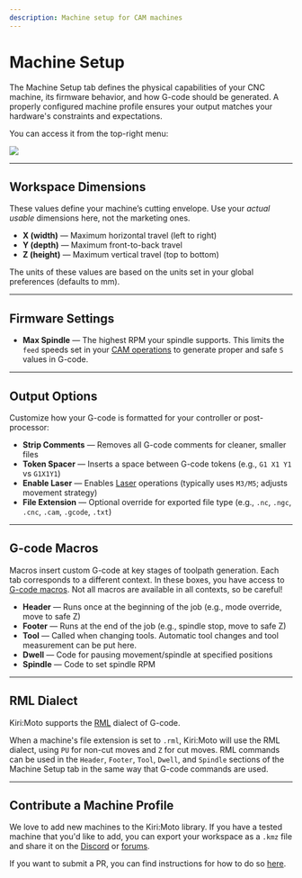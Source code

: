 ```yaml
---
description: Machine setup for CAM machines
---
```


# Machine Setup

The Machine Setup tab defines the physical capabilities of your CNC machine, its firmware behavior, and how G-code should be generated. A properly configured machine profile ensures your output matches your hardware's constraints and expectations.

You can access it from the top-right menu:

![](/img/CAM/machinesTab.png)

---

## Workspace Dimensions

These values define your machine’s cutting envelope. Use your _actual usable_ dimensions here, not the marketing ones.

- **X (width)** — Maximum horizontal travel (left to right)
- **Y (depth)** — Maximum front-to-back travel
- **Z (height)** — Maximum vertical travel (top to bottom)

The units of these values are based on the units set in your global preferences (defaults to mm).

---

## Firmware Settings

- **Max Spindle** — The highest RPM your spindle supports. This limits the `feed` speeds set in your [CAM operations](/kiri-moto/CAM/ops) to generate proper and safe `S` values in G-code.

---

## Output Options

Customize how your G-code is formatted for your controller or post-processor:

- **Strip Comments** — Removes all G-code comments for cleaner, smaller files
- **Token Spacer** — Inserts a space between G-code tokens (e.g., `G1 X1 Y1` vs `G1X1Y1`)
- **Enable Laser** — Enables [Laser](./ops#laser-operations) operations (typically uses `M3/M5`; adjusts movement strategy)
- **File Extension** — Optional override for exported file type (e.g., `.nc`, `.ngc`, `.cnc`, `.cam`, `.gcode`, `.txt`)


---

## G-code Macros

Macros insert custom G-code at key stages of toolpath generation. Each tab corresponds to a different context. In these boxes, you have access to [G-code macros](../gcode-macros). Not all macros are available in all contexts, so be careful!

- **Header** — Runs once at the beginning of the job (e.g., mode override, move to safe Z)
- **Footer** — Runs at the end of the job (e.g., spindle stop, move to safe Z)
- **Tool** — Called when changing tools. Automatic tool changes and tool measurement can be put here.
- **Dwell** — Code for pausing movement/spindle at specified positions
- **Spindle** — Code to set spindle RPM

---

## RML Dialect

Kiri:Moto supports the [RML](https://downloadcenter.rolanddg.com/contents/manuals/PNC-3200_USE2_E_R5.pdf) dialect of G-code.

When a machine's file extension is set to `.rml`, Kiri:Moto will use the RML dialect, using `PU` for non-cut moves and `Z` for cut moves. RML commands can be used in the `Header`, `Footer`, `Tool`, `Dwell`, and `Spindle` sections of the Machine Setup tab in the same way that G-code commands are used.

---

## Contribute a Machine Profile

We love to add new machines to the Kiri:Moto library. If you have a tested machine that you'd like to add, you can export your workspace as a `.kmz` file and share it on the [Discord](https://discord.gg/suyCCgr) or [forums](https://forum.grid.space).

If you want to submit a PR, you can find instructions for how to do so [here](https://github.com/GridSpace/grid-apps/blob/master/contributing.md#how-to-add-a-new-machine).
